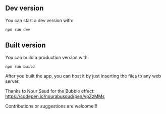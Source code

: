 ## Dev version

You can start a dev version with:

```bash
npm run dev
```

## Built version

You can build a production version with:

```bash
npm run build
```

After you built the app, you can host it by just inserting the files to any web server.

Thanks to Nour Saud for the Bubble effect:
https://codepen.io/nourabusoud/pen/ypZzMMs

Contributions or suggestions are welcome!!!
